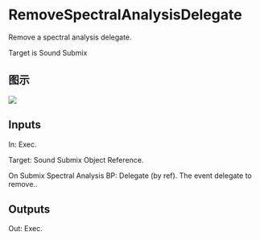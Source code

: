 # RemoveSpectralAnalysisDelegate

Remove a spectral analysis delegate.

Target is Sound Submix

## 图示

![]($-20221218-18080648.png)

## Inputs

In: Exec.

Target: Sound Submix Object Reference.

On Submix Spectral Analysis BP: Delegate (by ref). The event delegate to remove..  

## Outputs

Out: Exec.


